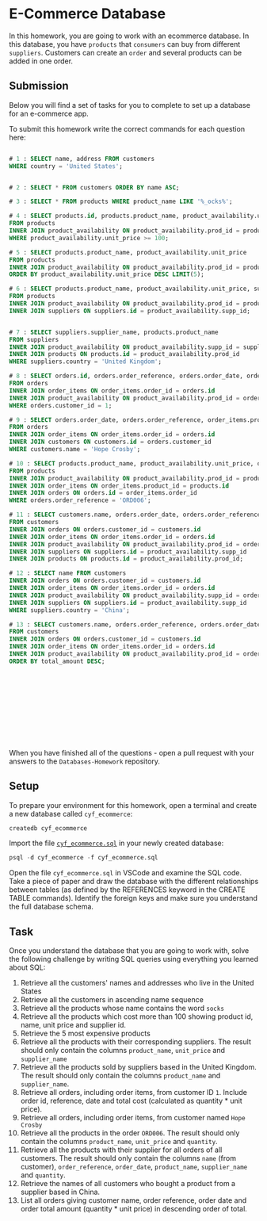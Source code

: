 # E-Commerce Database

In this homework, you are going to work with an ecommerce database. In this database, you have `products` that `consumers` can buy from different `suppliers`. Customers can create an `order` and several products can be added in one order.

## Submission

Below you will find a set of tasks for you to complete to set up a database for an e-commerce app.

To submit this homework write the correct commands for each question here:

```sql

# 1 : SELECT name, address FROM customers
WHERE country = 'United States';


# 2 : SELECT * FROM customers ORDER BY name ASC;

# 3 : SELECT * FROM products WHERE product_name LIKE '%_ocks%';

# 4 : SELECT products.id, products.product_name, product_availability.unit_price, product_availability.supp_id
FROM products
INNER JOIN product_availability ON product_availability.prod_id = products.id
WHERE product_availability.unit_price >= 100;

# 5 : SELECT products.product_name, product_availability.unit_price
FROM products
INNER JOIN product_availability ON product_availability.prod_id = products.id
ORDER BY product_availability.unit_price DESC LIMIT(5);

# 6 : SELECT products.product_name, product_availability.unit_price, suppliers.supplier_name
FROM products
INNER JOIN product_availability ON product_availability.prod_id = products.id
INNER JOIN suppliers ON suppliers.id = product_availability.supp_id;


# 7 : SELECT suppliers.supplier_name, products.product_name
FROM suppliers
INNER JOIN product_availability ON product_availability.supp_id = suppliers.id
INNER JOIN products ON products.id = product_availability.prod_id
WHERE suppliers.country = 'United Kingdom';

# 8 : SELECT orders.id, orders.order_reference, orders.order_date, order_items.quantity * product_availability.unit_price AS total_cost
FROM orders
INNER JOIN order_items ON order_items.order_id = orders.id
INNER JOIN product_availability ON product_availability.prod_id = order_items.product_id
WHERE orders.customer_id = 1;

# 9 : SELECT orders.order_date, orders.order_reference, order_items.product_id, order_items.quantity
FROM orders
INNER JOIN order_items ON order_items.order_id = orders.id
INNER JOIN customers ON customers.id = orders.customer_id
WHERE customers.name = 'Hope Crosby';

# 10 : SELECT products.product_name, product_availability.unit_price, order_items.quantity
FROM products
INNER JOIN product_availability ON product_availability.prod_id = products.id
INNER JOIN order_items ON order_items.product_id = products.id
INNER JOIN orders ON orders.id = order_items.order_id
WHERE orders.order_reference = 'ORD006';

# 11 : SELECT customers.name, orders.order_date, orders.order_reference, products.product_name, suppliers.supplier_name, order_items.quantity
FROM customers
INNER JOIN orders ON orders.customer_id = customers.id
INNER JOIN order_items ON order_items.order_id = orders.id
INNER JOIN product_availability ON product_availability.prod_id = order_items.product_id
INNER JOIN suppliers ON suppliers.id = product_availability.supp_id
INNER JOIN products ON products.id = product_availability.prod_id;

# 12 : SELECT name FROM customers
INNER JOIN orders ON orders.customer_id = customers.id
INNER JOIN order_items ON order_items.order_id = orders.id
INNER JOIN product_availability ON product_availability.supp_id = order_items.supplier_id
INNER JOIN suppliers ON suppliers.id = product_availability.supp_id
WHERE suppliers.country = 'China';

# 13 : SELECT customers.name, orders.order_reference, orders.order_date, order_items.quantity * product_availability.unit_price AS total_amount
FROM customers
INNER JOIN orders ON orders.customer_id = customers.id
INNER JOIN order_items ON order_items.order_id = orders.id
INNER JOIN product_availability ON product_availability.prod_id = order_items.product_id
ORDER BY total_amount DESC;













```

When you have finished all of the questions - open a pull request with your answers to the `Databases-Homework` repository.

## Setup

To prepare your environment for this homework, open a terminal and create a new database called `cyf_ecommerce`:

```sql
createdb cyf_ecommerce
```

Import the file [`cyf_ecommerce.sql`](./cyf_ecommerce.sql) in your newly created database:

```sql
psql -d cyf_ecommerce -f cyf_ecommerce.sql
```

Open the file `cyf_ecommerce.sql` in VSCode and examine the SQL code. Take a piece of paper and draw the database with the different relationships between tables (as defined by the REFERENCES keyword in the CREATE TABLE commands). Identify the foreign keys and make sure you understand the full database schema.

## Task

Once you understand the database that you are going to work with, solve the following challenge by writing SQL queries using everything you learned about SQL:

1. Retrieve all the customers' names and addresses who live in the United States
2. Retrieve all the customers in ascending name sequence
3. Retrieve all the products whose name contains the word `socks`
4. Retrieve all the products which cost more than 100 showing product id, name, unit price and supplier id.
5. Retrieve the 5 most expensive products
6. Retrieve all the products with their corresponding suppliers. The result should only contain the columns `product_name`, `unit_price` and `supplier_name`
7. Retrieve all the products sold by suppliers based in the United Kingdom. The result should only contain the columns `product_name` and `supplier_name`.
8. Retrieve all orders, including order items, from customer ID `1`. Include order id, reference, date and total cost (calculated as quantity \* unit price).
9. Retrieve all orders, including order items, from customer named `Hope Crosby`
10. Retrieve all the products in the order `ORD006`. The result should only contain the columns `product_name`, `unit_price` and `quantity`.
11. Retrieve all the products with their supplier for all orders of all customers. The result should only contain the columns `name` (from customer), `order_reference`, `order_date`, `product_name`, `supplier_name` and `quantity`.
12. Retrieve the names of all customers who bought a product from a supplier based in China.
13. List all orders giving customer name, order reference, order date and order total amount (quantity \* unit price) in descending order of total.
